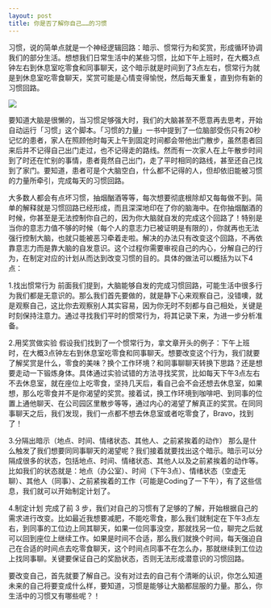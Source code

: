 ```yaml
---
layout: post
title: 你是否了解你自己……的习惯
---
```


习惯，说的简单点就是一个神经逻辑回路：暗示、惯常行为和奖赏，形成循环协调我们的部分生活。想想我们日常生活中的某些习惯，比如下午上班时，在大概3点钟左右到休息室吃零食和同事聊天，这个暗示就是时间到了3点左右，惯常行为就是到休息室吃零食聊天，奖赏可能是心情变得愉悦，然后每天重复，直到你有新的习惯回路。

![][image-1]

要知道大脑是很懒的，当习惯足够强大时，我们的大脑甚至不愿意再去思考，开始自动运行「习惯」这个脚本。「习惯的力量」一书中提到了一位脑部受伤只有20秒记忆的患者，家人在照顾他时每天上午到固定时间都会带他出门散步，虽然患者回来后并不记得自己出门走过，也不记得走的路线。然而有一次家人在上午散步时间到了时还在忙别的事情，患者竟然自己出门，走了平时相同的路线，甚至还自己找到了家门。要知道，患者可是个大脑空白，什么都不记得的人，但却依旧能被习惯的力量所牵引，完成每天的习惯回路。

大多数人都会有点坏习惯，抽烟酗酒等等，每次想要彻底根除却又每每做不到。简单的解释就是习惯回路已经形成，而且深深地印在了你的脑海中。在你抽烟酗酒的时候，你甚至是无法控制你自己的，因为你大脑就自发的完成这个回路了！特别是当你的意志力值不够的时候（每个人的意志力已被证明是有限的），你就再也无法强行控制大脑，也就只能被恶习牵着走啦。解决的办法只有改变这个回路，不再依靠意志力而是靠大脑的自发意识。这个过程你需要审视自己的内心，分解自己的行为，在制定对应的计划从而达到改变习惯的目的。具体的做法可以概括为以下4点：

1.找出惯常行为
前面我们提到，大脑能够自发的完成习惯回路，可能生活中很多行为我们都是无意识的。那么我们首先要做的，就是静下心来观察自己，没错噢，就是观察自己，这比你去观察别人其实容易，因为你无时不刻都与自己相处，关键是时刻保持注意力。通过寻找我们平时的惯常行为，将其记录下来，为进一步分析准备。

2.用奖赏做实验
假设我们找到了一个惯常行为，拿文章开头的例子：下午上班时，在大概3点钟左右到休息室吃零食和同事聊天。想要改变这个行为，我们就要了解奖赏是什么，零食的美味？换个工作环境？和同事聊聊天转换下思路？还是想要走动一下锻炼身体。具体通过实验试错的方法寻找奖赏，比如每天下午3点左右不去休息室，就在座位上吃零食，坚持几天后，看自己会不会还想去休息室，如果想，那么吃零食并不是你渴望的奖赏。接着试，换工作环境到咖啡吧、到同事的位置上通他聊天、在公司园区里散步等等，通过内心的渴望了解真正的奖赏。在同同事聊天之后，我们发现，我们一点都不想去休息室或者吃零食了，Bravo，找到了！

3.分隔出暗示（地点、时间、情绪状态、其他人、之前紧挨着的动作）
那么是什么触发了我们想要同同事聊天的渴望呢？我们接着就要找出这个暗示。暗示可以分隔成很多的状态，包括地点、时间、情绪状态、其他人以及之前紧挨着的动作等。比如我们的状态就是：地点（办公室）、时间（下午3点）、情绪状态（空虚无聊）、其他人（同事）、之前紧挨着的工作（可能是Coding了一下午），有了这些信息，我们就可以开始制定计划了。

4.制定计划
完成了前 3 步，我们对自己的习惯有了足够的了解，开始根据自己的需求进行改变。比如最近我想要减肥，不能吃零食，那么我们就制定在下午3点左右，到同事的工位边上同其聊天，如果一位同事没空，那就找另一位，聊完之后就可以回到座位上继续工作。如果是时间不合适，那么我们就换个时间，每天强迫自己在合适的时间点去吃零食聊天，这个时间点同事不在怎么办，那就继续到工位边上找同事聊。关键要保证自己的奖励状态，否则无法形成潜意识的习惯回路。

要改变自己，首先就要了解自己。没有对过去的自己有个清晰的认识，你怎么知道未来的自己将要变成什么样，要知道，习惯是能够让大脑都屈服的力量。那么，你生活中的习惯又有哪些呢？！




[image-1]:	http://upload-images.jianshu.io/upload_images/22510-e6f1400c38932922.jpg